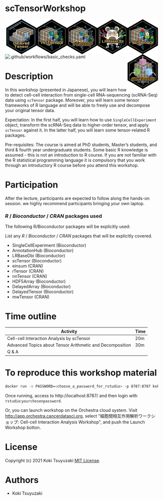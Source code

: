 # scTensorWorkshop

<img src="inst/images/sctensor.png" align="right" width="100" height="115">
<img src="inst/images/lrbasedbi.png" align="right" width="100" height="115">
<img src="inst/images/rtensor.png" align="right" width="100" height="115">
<img src="inst/images/nntensor.png" align="right" width="100" height="115">
<img src="inst/images/delayedtensor.png" align="right" width="100" height="115">
<img src="inst/images/mwtensor.png" align="right" width="100" height="115">

![.github/workflows/basic_checks.yaml](https://github.com/kokitsuyuzaki/scTensor-workshop/workflows/.github/workflows/basic_checks.yaml/badge.svg)

# Description

In this workshop (presented in Japanese), you will learn how to detect cell-cell interaction from single-cell RNA-sequencing (scRNA-Seq) data using `scTensor` package. Moreover, you will learn some tensor frameworks of R language and will be able to freely use and decompose your original tensor data.

Expectation: In the first half, you will learn how to use `SingleCellExperiment` object, transform the scRNA-Seq data to higher-order tensor, and apply `scTensor` against it. In the latter half, you will learn some tensor-related R packages.

Pre-requisites: The course is aimed at PhD students, Master’s students, and third & fourth year undergraduate students. Some basic R knowledge is assumed - this is not an introduction to R course. If you are not familiar with the R statistical programming language it is compulsory that you work through an introductory R course before you attend this workshop.

# Participation

After the lecture, participants are expected to follow along the hands-on session. we highly recommend participants bringing your own laptop.

### _R_ / _Bioconductor_ / _CRAN_ packages used

The following R/Bioconductor packages will be explicitly used:

List any _R_ / _Bioconductor_ / _CRAN_ packages that will be explicitly covered.

* SingleCellExperiment (Bioconductor)
* AnnotationHub (Bioconductor)
* LRBaseDbi (Bioconductor)
* scTensor (Bioconductor)
* einsum (CRAN)
* rTensor (CRAN)
* nnTensor (CRAN)
* HDF5Array (Bioconductor)
* DelayedArray (Bioconductor)
* DelayedTensor (Bioconductor)
* mwTensor (CRAN)

# Time outline

| Activity                                                  | Time|
|-----------------------------------------------------------|-----|
| Cell-cell Interaction Analysis by scTensor                | 20m |
| Advanced Topics about Tensor Arithmetic and Decomposition | 30m |
| Q & A

# To reproduce this workshop material

```sh
docker run -e PASSWORD=<choose_a_password_for_rstudio> -p 8787:8787 koki/sctensor-workshop:latest
```

Once running, access to http://localhost:8787/ and then login with `rstudio`:`yourchosenpassword`.

Or, you can launch workshop on the Orchestra cloud system. Visit http://app.orchestra.cancerdatasci.org, select "細胞間相互作用解析ワークショップ: Cell-cell Interaction Analysis Workshop", and push the Launch Workshop botton.

# License
Copyright (c) 2021 Koki Tsuyuzaki [MIT License](http://www.opensource.org/licenses/mit-license.php).

# Authors
- Koki Tsuyuzaki